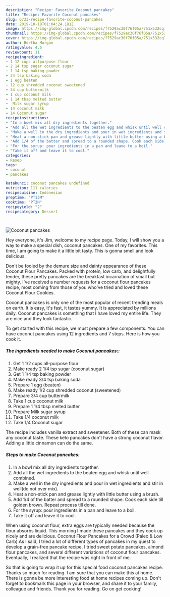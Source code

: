 ```yaml
---
description: "Recipe: Favorite Coconut pancakes"
title: "Recipe: Favorite Coconut pancakes"
slug: 6733-recipe-favorite-coconut-pancakes
date: 2019-10-18T01:04:24.181Z
image: https://img-global.cpcdn.com/recipes/f7529ac30f76f05a/751x532cq70/coconut-pancakes-recipe-main-photo.jpg
thumbnail: https://img-global.cpcdn.com/recipes/f7529ac30f76f05a/751x532cq70/coconut-pancakes-recipe-main-photo.jpg
cover: https://img-global.cpcdn.com/recipes/f7529ac30f76f05a/751x532cq70/coconut-pancakes-recipe-main-photo.jpg
author: Bertha Morgan
ratingvalue: 4.5
reviewcount: 11
recipeingredient:
- 1 12 cups allpurpose flour
- 2 14 tsp sugar coconut sugar
- 1 14 tsp baking powder
- 34 tsp baking soda
- 1 egg beaten
- 12 cup shredded coconut sweetened
- 34 cup buttermilk
- 1 cup coconut milk
- 1 14 tbsp melted butter
-  Milk sugar syrup
- 14 coconut milk
- 14 Coconut sugar
recipeinstructions:
- "In a bowl mix all dry ingredients together."
- "Add all the wet ingredients to the beaten egg and whisk until well combined."
- "Make a well in the dry ingredients and pour in wet ingredients and stir in well(do not over mix)."
- "Heat a non-stick pan and grease lightly with little butter using a brush."
- "Add 1/4 of the batter and spread to a rounded shape. Cook each side till golden brown. Repeat process till done."
- "For the syrup: pour ingredients in a pan and leave to a boil."
- "Take it off and leave it to cool."
categories:
- Resep
tags:
- coconut
- pancakes

katakunci: coconut pancakes undefined
nutrition: 111 calories
recipecuisine: Indonesian
preptime: "PT13M"
cooktime: "PT2H"
recipeyield: "2"
recipecategory: Dessert

---
```



![Coconut pancakes](https://img-global.cpcdn.com/recipes/f7529ac30f76f05a/751x532cq70/coconut-pancakes-recipe-main-photo.jpg)

Hey everyone, it's Jim, welcome to my recipe page. Today, I will show you a way to make a special dish, coconut pancakes. One of my favorites. This time, I am going to make it a little bit tasty. This is gonna smell and look delicious.

Don&#39;t be fooled by the demure size and dainty appearance of these Coconut Flour Pancakes. Packed with protein, low carb, and delightfully tender, these pretty pancakes are the breakfast incarnation of small but mighty. I&#39;ve received a number requests for a coconut flour pancakes recipe, most coming from those of you who&#39;ve tried and loved these Coconut Flour Cookies.

Coconut pancakes is only one of the most popular of recent trending meals on earth. It is easy, it's fast, it tastes yummy. It is appreciated by millions daily. Coconut pancakes is something that I have loved my entire life. They are nice and they look fantastic.


To get started with this recipe, we must prepare a few components. You can have coconut pancakes using 12 ingredients and 7 steps. Here is how you cook it.

##### The ingredients needed to make Coconut pancakes::

1. Get 1 1/2 cups all-purpose flour
1. Make ready 2 1/4 tsp sugar (coconut sugar)
1. Get 1 1/4 tsp baking powder
1. Make ready 3/4 tsp baking soda
1. Prepare 1 egg (beaten)
1. Make ready 1/2 cup shredded coconut (sweetened)
1. Prepare 3/4 cup buttermilk
1. Take 1 cup coconut milk
1. Prepare 1 1/4 tbsp melted butter
1. Prepare  Milk sugar syrup
1. Take 1/4 coconut milk
1. Take 1/4 Coconut sugar


The recipe includes vanilla extract and sweetener. Both of these can mask any coconut taste. These keto pancakes don&#39;t have a strong coconut flavor. Adding a little cinnamon can do the same. 

##### Steps to make Coconut pancakes:

1. In a bowl mix all dry ingredients together.
1. Add all the wet ingredients to the beaten egg and whisk until well combined.
1. Make a well in the dry ingredients and pour in wet ingredients and stir in well(do not over mix).
1. Heat a non-stick pan and grease lightly with little butter using a brush.
1. Add 1/4 of the batter and spread to a rounded shape. Cook each side till golden brown. Repeat process till done.
1. For the syrup: pour ingredients in a pan and leave to a boil.
1. Take it off and leave it to cool.


When using coconut flour, extra eggs are typically needed because the flour absorbs liquid. This morning I made these pancakes and they cook up nicely and are delicious. Coconut Flour Pancakes for a Crowd (Paleo &amp; Low Carb) As I said, I tried a lot of different types of pancakes in my quest to develop a grain-free pancake recipe. I tried sweet potato pancakes, almond flour pancakes, and several different variations of coconut flour pancakes. Eventually, I realized that the recipe was right in front of me. 

So that is going to wrap it up for this special food coconut pancakes recipe. Thanks so much for reading. I am sure that you can make this at home. There is gonna be more interesting food at home recipes coming up. Don't forget to bookmark this page in your browser, and share it to your family, colleague and friends. Thank you for reading. Go on get cooking!
